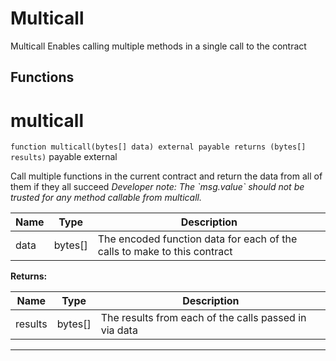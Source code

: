 

# Multicall

Multicall
Enables calling multiple methods in a single call to the contract




## Functions
# multicall


`function multicall(bytes[] data) external payable returns (bytes[] results)` payable external

Call multiple functions in the current contract and return the data from all of them if they all succeed
*Developer note: The &#x60;msg.value&#x60; should not be trusted for any method callable from multicall.*



| Name | Type | Description |
| ---- | ---- | ----------- |
| data | bytes[] | The encoded function data for each of the calls to make to this contract |

**Returns:**

| Name | Type | Description |
| ---- | ---- | ----------- |
| results | bytes[] | The results from each of the calls passed in via data |



---


